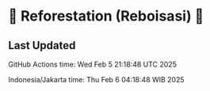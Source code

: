 
# 🌳 Reforestation (Reboisasi) 🌲

## Last Updated

GitHub Actions time: Wed Feb  5 21:18:48 UTC 2025

Indonesia/Jakarta time: Thu Feb  6 04:18:48 WIB 2025
